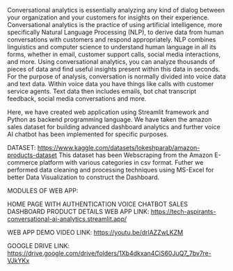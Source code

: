 Conversational analytics is essentially analyzing any kind of dialog between your organization and your customers for insights on their experience. Conversational analytics is the practice of using artificial intelligence, more specifically Natural Language Processing (NLP), to derive data from human conversations with customers and respond appropriately. NLP combines linguistics and computer science to understand human language in all its forms, whether in email, customer support calls, social media interactions, and more. Using conversational analytics, you can analyze thousands of pieces of data and find useful insights present within this data in seconds. For the purpose of analysis, conversation is normally divided into voice data and text data. Within voice data you have things like calls with customer service agents. Text data then includes emails, bot chat transcript feedback, social media conversations and more.

Here, we have created web application using Streamlit framework and Python as backend programming language. We have taken the amazon sales dataset for building advanced dashboard analytics and further voice AI chatbot has been implemented for specific purposes.

DATASET: https://www.kaggle.com/datasets/lokeshparab/amazon-products-dataset This dataset has been Webscraping from the Amazon E-commerce platform with various categories in csv format. Futher we performed data cleaning and processing techniques using MS-Excel for better Data Visualization to construct the Dashboard.

MODULES OF WEB APP:

HOME PAGE WITH AUTHENTICATION
VOICE CHATBOT
SALES DASHBOARD
PRODUCT DETAILS
WEB APP LINK: https://tech-aspirants-conversational-ai-analytics.streamlit.app/

WEB APP DEMO VIDEO LINK: https://youtu.be/drlAZZwLKZM

GOOGLE DRIVE LINK: https://drive.google.com/drive/folders/1Xb4dkxan4CiS60JuQ7_7bv7re-VJkYKx
